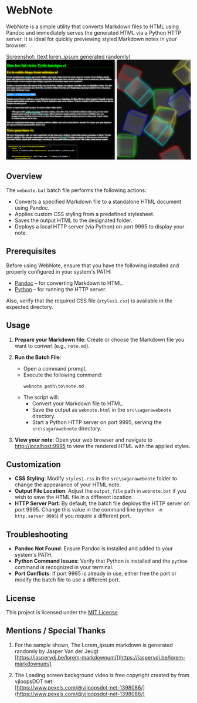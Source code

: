 
# WebNote

WebNote is a simple utility that converts Markdown files to HTML using Pandoc and immediately serves the generated HTML via a Python HTTP server. It is ideal for quickly previewing styled Markdown notes in your browser.  

Screenshot: (text loren_ipsum generated randomly)
![Alt text](../src/sagarawebnote/screenshots/jcontents.png)  

## Overview

The `webnote.bat` batch file performs the following actions:
- Converts a specified Markdown file to a standalone HTML document using Pandoc.
- Applies custom CSS styling from a predefined stylesheet.
- Saves the output HTML to the designated folder.
- Deploys a local HTTP server (via Python) on port 9995 to display your note.

## Prerequisites

Before using WebNote, ensure that you have the following installed and properly configured in your system's PATH:
- [Pandoc](https://pandoc.org/) – for converting Markdown to HTML.
- [Python](https://www.python.org/) – for running the HTTP server.

Also, verify that the required CSS file (`styles1.css`) is available in the expected directory.

## Usage

1. **Prepare your Markdown file**: Create or choose the Markdown file you want to convert (e.g., `note.md`).

2. **Run the Batch File**:
   - Open a command prompt.
   - Execute the following command:
     ```batch
     webnote path\to\note.md
     ```
   - The script will:
     - Convert your Markdown file to HTML.
     - Save the output as `webnote.html` in the `src\sagarawebnote` directory.
     - Start a Python HTTP server on port 9995, serving the `src\sagarawebnote` directory.

3. **View your note**: Open your web browser and navigate to [http://localhost:9995](http://localhost:9995) to view the rendered HTML with the applied styles.

## Customization

- **CSS Styling**: Modify `styles1.css` in the `src\sagarawebnote` folder to change the appearance of your HTML note.
- **Output File Location**: Adjust the `output_file` path in `webnote.bat` if you wish to save the HTML file in a different location.
- **HTTP Server Port**: By default, the batch file deploys the HTTP server on port 9995. Change this value in the command line (`python -m http.server 9995`) if you require a different port.

## Troubleshooting

- **Pandoc Not Found**: Ensure Pandoc is installed and added to your system's PATH.
- **Python Command Issues**: Verify that Python is installed and the `python` command is recognized in your terminal.
- **Port Conflicts**: If port 9995 is already in use, either free the port or modify the batch file to use a different port.

## License

This project is licensed under the [MIT License](LICENSE).

## Mentions / Special Thanks

1. For the sample shown, The Lorem_ipsum markdown is generated randomly by Jasper Van der Jeugt   
[https://jaspervdj.be/lorem-markdownum/](https://jaspervdj.be/lorem-markdownum/)

2. The Loading screen background video is free copyright created by from vjloopsDOT net:  
[https://www.pexels.com/@vjloopsdot-net-1398086/](https://www.pexels.com/@vjloopsdot-net-1398086/)
